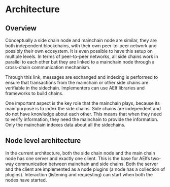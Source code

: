 # Architecture

## Overview

Conceptually a side chain node and mainchain node are similar, they are both independent blockchains, with their own peer-to-peer network and possibly their own ecosystem. It is even possible to have this setup on multiple levels. In terms of peer-to-peer networks, all side chains work in parallel to each other but they are linked to a mainchain node through a cross-chain communication mechanism.

Through this link, messages are exchanged and indexing is performed to ensure that transactions from the mainchain or other side chains are verifiable in the sidechain. Implementers can use AElf libraries and frameworks to build chains.

One important aspect is the key role that the mainchain plays, because its main purpose is to index the side chains. Side chains are independent and do not have knowledge about each other. This means that when they need to verify information, they need the mainchain to provide the information. Only the mainchain indexes data about all the sidechains.

## Node level architecture

In the current architecture, both the side chain node and the main chain node has one server and exactly one client. This is the base for AElfs two-way communication between mainchain and side chains. Both the server and the client are implemented as a node plugins \(a node has a collection of plugins\). Interaction \(listening and requesting\) can start when both the nodes have started.

